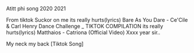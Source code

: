 Atitt phi song 2020 2021

From tiktok
Suckor on me
its really hurts(lyrics)
Bare As You Dare - Ce'Cile & Carl Henry Dance Challenge _ TIKTOK COMPILATION
its really hurts(lyrics)
Matthaios - Catriona (Official Video) Xxxx    year sir..

My neck my back [Tiktok Song]


